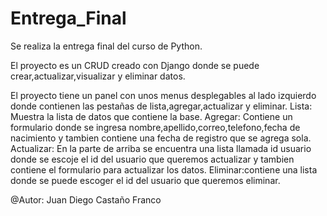 # Entrega_Final
Se realiza la entrega final del curso de Python.

El proyecto es un CRUD creado con Django donde se puede crear,actualizar,visualizar y eliminar datos.

El proyecto tiene un panel con unos menus desplegables al lado izquierdo donde contienen las pestañas de lista,agregar,actualizar y eliminar.
Lista: Muestra la lista de datos que contiene la base.
Agregar: Contiene un formulario donde se ingresa nombre,apellido,correo,telefono,fecha de nacimiento y tambien contiene una fecha de registro que se agrega sola.
Actualizar: En la parte de arriba se encuentra una lista llamada id usuario donde se escoje el id del usuario que queremos actualizar y tambien contiene el formulario para actualizar los datos.
Eliminar:contiene una lista donde se puede escoger el id del usuario que queremos eliminar.

@Autor: Juan Diego Castaño Franco
